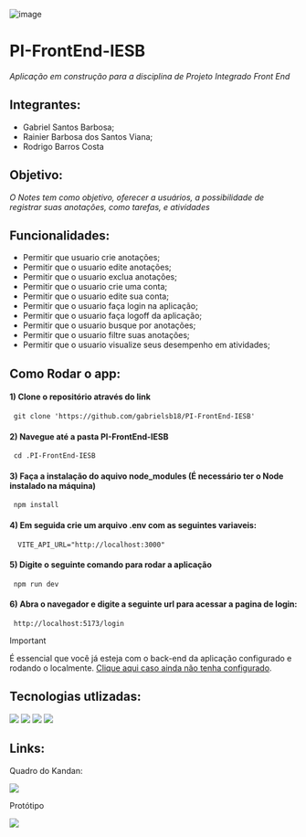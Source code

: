 ![image](https://github.com/gabrielsb18/PI-FrontEnd-IESB/blob/main/Banner%20Notes.png)


# PI-FrontEnd-IESB
*Aplicação em construção  para a disciplina de Projeto Integrado Front End*


## Integrantes:
* Gabriel Santos Barbosa;
* Rainier Barbosa dos Santos Viana;
* Rodrigo Barros Costa


## Objetivo:
 *O Notes tem como objetivo, oferecer a usuários, a possibilidade de registrar suas anotações, como tarefas, e atividades*


## Funcionalidades:
*  Permitir que usuario crie anotações;
*  Permitir que o usuario edite anotações;
*  Permitir que o usuario exclua anotações;
*  Permitir que o usuario crie uma conta;
*  Permitir que o usuario edite sua conta;
*  Permitir que o usuario faça login na aplicação;
*  Permitir que o usuario faça logoff da aplicação;
*  Permitir que o usuario busque por anotações;
*  Permitir que o usuario filtre suas anotações;
*  Permitir que o usuario visualize seus desempenho em atividades;

## Como Rodar o app:

<div> 
 
  #### 1) Clone o repositório através do link
  
     git clone 'https://github.com/gabrielsb18/PI-FrontEnd-IESB'
    
  #### 2) Navegue até a pasta PI-FrontEnd-IESB
  
     cd .PI-FrontEnd-IESB
    
 #### 3) Faça a instalação do aquivo node_modules (É necessário ter o Node instalado na máquina)
     npm install

 #### 4) Em seguida crie um arquivo .env com as seguintes variaveis:
      VITE_API_URL="http://localhost:3000"
      
 #### 5) Digite o seguinte comando para rodar a aplicação
     npm run dev

 #### 6) Abra o navegador e digite a seguinte url para acessar a pagina de login:
     http://localhost:5173/login 
     
</div>


> [!IMPORTANT]
> É essencial que você já esteja com o back-end da aplicação configurado e rodando o localmente. [Clique aqui caso ainda não tenha configurado](https://github.com/gabrielsb18/PI-BackEnd-IESB).


 ## Tecnologias utlizadas:
 
<div>
 <img src=	"https://img.shields.io/badge/JavaScript-F7DF1E.svg?style=for-the-badge&logo=JavaScript&logoColor=black">
 <img src=	"https://img.shields.io/badge/React-20232A?style=for-the-badge&logo=react&logoColor=61DAFB">
 <img src=	"https://img.shields.io/badge/styled--components-DB7093?style=for-the-badge&logo=styled-components&logoColor=white">
 <img src= "https://img.shields.io/badge/React_Router-CA4245?style=for-the-badge&logo=react-router&logoColor=white">
</div>

 ## Links:
 
<div>
  <div>
   <p>Quadro do Kandan:</p>
   <a href=""><img src="https://img.shields.io/badge/GitHub-100000?style=for-the-badge&logo=github&logoColor=white"></a>
 </div>
 
 <div>
  <p>Protótipo</p>
  <a href=""><img src="https://img.shields.io/badge/Figma-F24E1E?style=for-the-badge&logo=figma&logoColor=white"></a>
</div>
</div>
